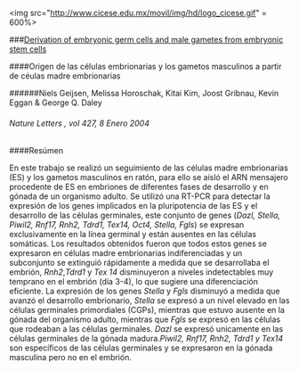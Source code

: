 <img src="http://www.cicese.edu.mx/movil/img/hd/logo_cicese.gif" = 600%>

###[Derivation of embryonic germ cells and male gametes from embryonic stem cells](http://web.b.ebscohost.com/ehost/pdfviewer/pdfviewer?vid=2&sid=f40bd304-f7df-4140-bdf1-b89bfcf8ced9%40sessionmgr120&hid=118)

####Origen de las células embrionarias y los gametos masculinos a partir de céulas madre embrionarias

######Niels Geijsen,  Melissa Horoschak, Kitai Kim, Joost Gribnau, Kevin Eggan & George Q. Daley

###### *Nature* Letters , vol 427, 8 Enero 2004 

####Resúmen

En este trabajo se realizó un seguimiento de las células madre embrionarias (ES) y los gametos masculinos en ratón, para ello se aisló el ARN mensajero procedente de ES en embriones de diferentes fases de desarrollo y en gónada de un organismo adulto. Se utilizó una RT-PCR para detectar la expresión de los genes implicados en la pluripotencia de las ES y el desarrollo de las células germinales, este conjunto de genes (*Dazl, Stella, Piwil2, Rnf17, Rnh2, Tdrd1, Tex14, Oct4, Stella, Fgls*) se expresan exclusivamente en la línea germinal y están ausentes en las células somáticas. Los resultados obtenidos fueron que todos estos genes se expresaron en células madre embrionarias indiferenciadas y un subconjunto se extinguió rápidamente a medida que se desarrollaba el embrión, *Rnh2*,*Tdrd1* y *Tex 14* disminuyeron a niveles indetectables muy temprano en el embrión (día 3-4), lo que sugiere una diferenciación eficiente.
La expresión de los genes *Stella* y *Fgls* disminuyó a medida que avanzó el desarrollo embrionario, *Stella* se expresó a un nivel elevado en las células germinales primordiales (CGPs), mientras que estuvo ausente en la gónada del organismo adulto, mientras que *Fgls* se expresó en las células que rodeaban a las células germinales. *Dazl* se expresó unicamente en las células germinales de la gónada madura.*Piwil2, Rnf17, Rnh2, Tdrd1 y Tex14* son específicos de las células germinales y se expresaron en la gónada masculina pero no en el embrión.
